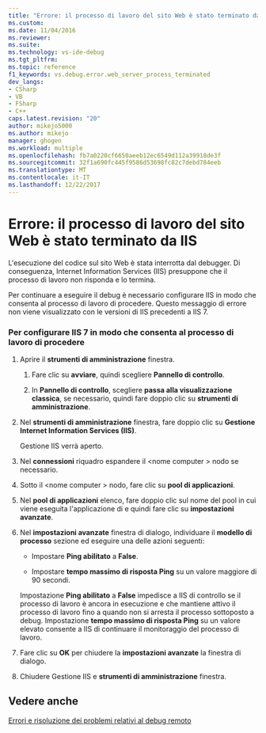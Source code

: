 ```yaml
---
title: "Errore: il processo di lavoro del sito Web è stato terminato da IIS | Documenti Microsoft"
ms.custom: 
ms.date: 11/04/2016
ms.reviewer: 
ms.suite: 
ms.technology: vs-ide-debug
ms.tgt_pltfrm: 
ms.topic: reference
f1_keywords: vs.debug.error.web_server_process_terminated
dev_langs:
- CSharp
- VB
- FSharp
- C++
caps.latest.revision: "20"
author: mikejo5000
ms.author: mikejo
manager: ghogen
ms.workload: multiple
ms.openlocfilehash: fb7a0220cf6650aeeb12ec6549d112a39918de3f
ms.sourcegitcommit: 32f1a690fc445f9586d53698fc82c7debd784eeb
ms.translationtype: MT
ms.contentlocale: it-IT
ms.lasthandoff: 12/22/2017
---
```

# <a name="error-web-site-worker-process-has-been-terminated-by-iis"></a>Errore: il processo di lavoro del sito Web è stato terminato da IIS
L'esecuzione del codice sul sito Web è stata interrotta dal debugger. Di conseguenza, Internet Information Services (IIS) presuppone che il processo di lavoro non risponda e lo termina.  
  
 Per continuare a eseguire il debug è necessario configurare IIS in modo che consenta al processo di lavoro di procedere. Questo messaggio di errore non viene visualizzato con le versioni di IIS precedenti a IIS 7.  
  
### <a name="to-configure-iis-7-to-allow-the-worker-process-to-continue"></a>Per configurare IIS 7 in modo che consenta al processo di lavoro di procedere  
  
1.  Aprire il **strumenti di amministrazione** finestra.  
  
    1.  Fare clic su **avviare**, quindi scegliere **Pannello di controllo**.  
  
    2.  In **Pannello di controllo**, scegliere **passa alla visualizzazione classica**, se necessario, quindi fare doppio clic su **strumenti di amministrazione**.  
  
2.  Nel **strumenti di amministrazione** finestra, fare doppio clic su **Gestione Internet Information Services (IIS)**.  
  
     Gestione IIS verrà aperto.  
  
3.  Nel **connessioni** riquadro espandere il \<nome computer > nodo se necessario.  
  
4.  Sotto il \<nome computer > nodo, fare clic su **pool di applicazioni**.  
  
5.  Nel **pool di applicazioni** elenco, fare doppio clic sul nome del pool in cui viene eseguita l'applicazione di e quindi fare clic su **impostazioni avanzate**.  
  
6.  Nel **impostazioni avanzate** finestra di dialogo, individuare il **modello di processo** sezione ed eseguire una delle azioni seguenti:  
  
    -   Impostare **Ping abilitato** a **False**.  
  
    -   Impostare **tempo massimo di risposta Ping** su un valore maggiore di 90 secondi.  
  
     Impostazione **Ping abilitato** a **False** impedisce a IIS di controllo se il processo di lavoro è ancora in esecuzione e che mantiene attivo il processo di lavoro fino a quando non si arresta il processo sottoposto a debug. Impostazione **tempo massimo di risposta Ping** su un valore elevato consente a IIS di continuare il monitoraggio del processo di lavoro.  
  
7.  Fare clic su **OK** per chiudere la **impostazioni avanzate** la finestra di dialogo.  
  
8.  Chiudere Gestione IIS e **strumenti di amministrazione** finestra.  
  
## <a name="see-also"></a>Vedere anche  
 [Errori e risoluzione dei problemi relativi al debug remoto](../debugger/remote-debugging-errors-and-troubleshooting.md)